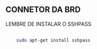 ## CONNETOR DA BRD

LEMBRE DE INSTALAR O SSHPASS

```bash
    
    sudo apt-get install sshpass

```